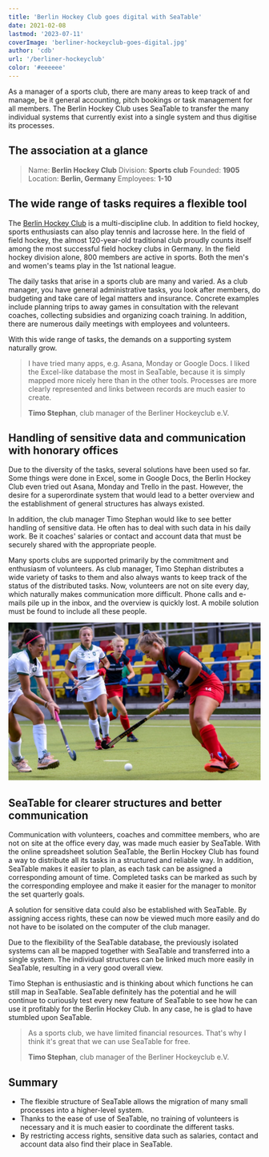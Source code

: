 ```yaml
---
title: 'Berlin Hockey Club goes digital with SeaTable'
date: 2021-02-08
lastmod: '2023-07-11'
coverImage: 'berliner-hockeyclub-goes-digital.jpg'
author: 'cdb'
url: '/berliner-hockeyclub'
color: '#eeeeee'
---
```


As a manager of a sports club, there are many areas to keep track of and manage, be it general accounting, pitch bookings or task management for all members. The Berlin Hockey Club uses SeaTable to transfer the many individual systems that currently exist into a single system and thus digitise its processes.

## The association at a glance

> Name: **Berlin Hockey Club**
> Division: **Sports club**
> Founded: **1905**
> Location: **Berlin, Germany**
> Employees: **1-10**

## The wide range of tasks requires a flexible tool

The [Berlin Hockey Club](https://www.berlinerhc.de/) is a multi-discipline club. In addition to field hockey, sports enthusiasts can also play tennis and lacrosse here. In the field of field hockey, the almost 120-year-old traditional club proudly counts itself among the most successful field hockey clubs in Germany. In the field hockey division alone, 800 members are active in sports. Both the men's and women's teams play in the 1st national league.

The daily tasks that arise in a sports club are many and varied. As a club manager, you have general administrative tasks, you look after members, do budgeting and take care of legal matters and insurance. Concrete examples include planning trips to away games in consultation with the relevant coaches, collecting subsidies and organizing coach training. In addition, there are numerous daily meetings with employees and volunteers.

With this wide range of tasks, the demands on a supporting system naturally grow.

> I have tried many apps, e.g. Asana, Monday or Google Docs. I liked the Excel-like database the most in SeaTable, because it is simply mapped more nicely here than in the other tools. Processes are more clearly represented and links between records are much easier to create.
>
> **Timo Stephan**, club manager of the Berliner Hockeyclub e.V.

## Handling of sensitive data and communication with honorary offices

Due to the diversity of the tasks, several solutions have been used so far. Some things were done in Excel, some in Google Docs, the Berlin Hockey Club even tried out Asana, Monday and Trello in the past. However, the desire for a superordinate system that would lead to a better overview and the establishment of general structures has always existed.

In addition, the club manager Timo Stephan would like to see better handling of sensitive data. He often has to deal with such data in his daily work. Be it coaches' salaries or contact and account data that must be securely shared with the appropriate people.

Many sports clubs are supported primarily by the commitment and enthusiasm of volunteers. As club manager, Timo Stephan distributes a wide variety of tasks to them and also always wants to keep track of the status of the distributed tasks. Now, volunteers are not on site every day, which naturally makes communication more difficult. Phone calls and e-mails pile up in the inbox, and the overview is quickly lost. A mobile solution must be found to include all these people.

![Digitization of a sports club with SeaTable](images/berliner-hockeyclub-goes-digital.jpg)

## SeaTable for clearer structures and better communication

Communication with volunteers, coaches and committee members, who are not on site at the office every day, was made much easier by SeaTable. With the online spreadsheet solution SeaTable, the Berlin Hockey Club has found a way to distribute all its tasks in a structured and reliable way. In addition, SeaTable makes it easier to plan, as each task can be assigned a corresponding amount of time. Completed tasks can be marked as such by the corresponding employee and make it easier for the manager to monitor the set quarterly goals.

A solution for sensitive data could also be established with SeaTable. By assigning access rights, these can now be viewed much more easily and do not have to be isolated on the computer of the club manager.

Due to the flexibility of the SeaTable database, the previously isolated systems can all be mapped together with SeaTable and transferred into a single system. The individual structures can be linked much more easily in SeaTable, resulting in a very good overall view.

Timo Stephan is enthusiastic and is thinking about which functions he can still map in SeaTable. SeaTable definitely has the potential and he will continue to curiously test every new feature of SeaTable to see how he can use it profitably for the Berlin Hockey Club. In any case, he is glad to have stumbled upon SeaTable.

> As a sports club, we have limited financial resources. That's why I think it's great that we can use SeaTable for free.
>
> **Timo Stephan**, club manager of the Berliner Hockeyclub e.V.

## Summary

- The flexible structure of SeaTable allows the migration of many small processes into a higher-level system.
- Thanks to the ease of use of SeaTable, no training of volunteers is necessary and it is much easier to coordinate the different tasks.
- By restricting access rights, sensitive data such as salaries, contact and account data also find their place in SeaTable.
